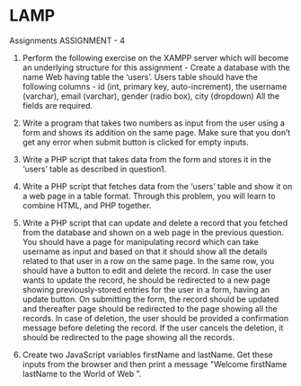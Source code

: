 # LAMP
Assignments
                        ASSIGNMENT - 4

1. Perform the following exercise on the XAMPP server which will become an underlying structure for this assignment - 
   Create a database with the name Web having table the ‘users’.
   Users table should have the following columns - id (int, primary key, auto-increment), the username (varchar), email
   (varchar), gender (radio box), city (dropdown)
   All the fields are required.

2. Write a program that takes two numbers as input from the user using a form and shows its addition on the same page.
   Make sure that you don’t get any error when submit button is clicked for empty inputs.

3. Write a PHP script that takes data from the form and stores it in the ‘users’ table as described in question1.

4. Write a PHP script that fetches data from the ‘users’ table and show it on a web page in a table format. Through
   this problem, you will learn to combine HTML, and PHP together.

5. Write a PHP script that can update and delete a record that you fetched from the database and shown on a web page
   in the previous question. You should have a page for manipulating record which can take username as input and based
   on that it should show all the details related to that user in a row on the same page. In the same row, you should 
   have a button to edit and delete the record. In case the user wants to update the record, he should be redirected to
   a new page showing previously-stored entries for the user in a form, having an update button. On submitting the form,
   the record should be updated and thereafter page should be redirected to the page showing all the records. In case
   of deletion, the user should be provided a confirmation message before deleting the record. If the user cancels the
   deletion, it should be redirected to the page showing all the records.

6. Create two JavaScript variables firstName and lastName. Get these inputs from the browser and then print a message
   "Welcome firstName lastName to the World of Web ".

